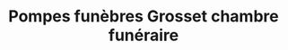 ---
title: "Pompes funèbres Grosset chambre funéraire"
url: /marigny-le-chatel/pompes-funebres-grosset-chambre-funeraire/
shop: directeurs de funérailles
---